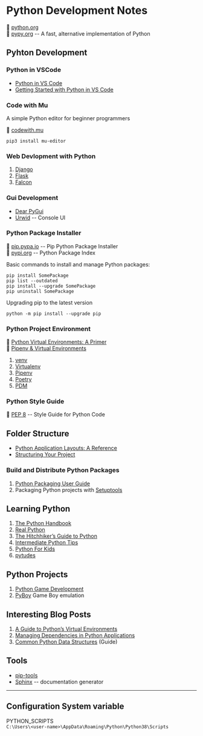 # Python Development Notes

:link: [python.org](https://www.python.org/)  
:link: [pypy.org](https://www.pypy.org/) -- A fast, alternative implementation of Python

## Pyhton Development

### Python in VSCode

- [Python in VS Code](https://code.visualstudio.com/docs/languages/python)  
- [Getting Started with Python in VS Code](https://code.visualstudio.com/docs/python/python-tutorial)

### Code with Mu

A simple Python editor for beginner programmers

:link: [codewith.mu](https://codewith.mu/en/)

```shell
pip3 install mu-editor
```

### Web Devlopment with Python

1. [Django](https://www.djangoproject.com/)
2. [Flask](https://palletsprojects.com/p/flask/)
3. [Falcon](http://falconframework.org/)

### Gui Development

- [Dear PyGui](https://github.com/hoffstadt/DearPyGui)
- [Urwid](http://urwid.org/) -- Console UI

### Python Package Installer

:link: [pip.pypa.io](https://pip.pypa.io/en/stable/) -- Pip Python Package Installer  
:link: [pypi.org](https://pypi.org/) -- Python Package Index

Basic commands to install and manage Python packages:

```shell
pip install SomePackage
pip list --outdated
pip install --upgrade SomePackage
pip uninstall SomePackage
```

Upgrading pip to the latest version

```shell
python -m pip install --upgrade pip
```

### Python Project Environment

:link: [Python Virtual Environments: A Primer](https://realpython.com/python-virtual-environments-a-primer/)  
:link: [Pipenv & Virtual Environments](https://python-docs.readthedocs.io/en/latest/dev/virtualenvs.html)

1. [venv](development-docs/python-development/venv.md)
2. [Virtualenv](development-docs/python-development/virtualenv.md)
3. [Pipenv](development-docs/python-development/pipenv.md)
4. [Poetry](https://python-poetry.org/)
5. [PDM](https://pdm.fming.dev/)

### Python Style Guide

:link: [PEP 8](https://www.python.org/dev/peps/pep-0008/) -- Style Guide for Python Code

## Folder Structure

- [Python Application Layouts: A Reference](https://realpython.com/python-application-layouts/)
- [Structuring Your Project](https://docs.python-guide.org/writing/structure/)

### Build and Distribute Python Packages                    

1. [Python Packaging User Guide](https://python-packaging-user-guide.readthedocs.io/)
2. Packaging Python projects with [Setuptools](https://setuptools.readthedocs.io/en/latest/)

## Learning Python

1. [The Python Handbook](https://www.freecodecamp.org/news/the-python-handbook/)
2. [Real Python](https://realpython.com/)
3. [The Hitchhiker’s Guide to Python](https://docs.python-guide.org/)
4. [Intermediate Python Tips](https://book.pythontips.com/en/latest/index.html)
5. [Python For Kids](https://github.com/mytechnotalent/Python-For-Kids)
6. [pytudes](https://github.com/norvig/pytudes)

## Python Projects

1. [Python Game Development](development-docs/game-development/game-engines-and-frameworks/python-game-development.md)
2. [PyBoy](https://github.com/Baekalfen/PyBoy) Game Boy emulation

## Interesting Blog Posts

1. [A Guide to Python’s Virtual Environments](https://towardsdatascience.com/virtual-environments-104c62d48c54)
2. [Managing Dependencies in Python Applications](https://medium.com/@jimjh/managing-dependencies-in-python-applications-b9c93dda98c2)
3. [Common Python Data Structures](https://realpython.com/python-data-structures/) (Guide)

## Tools

- [pip-tools](https://github.com/jazzband/pip-tools/)
- [Sphinx](https://www.sphinx-doc.org/en/master/) -- documentation generator

***

## Configuration System variable

  PYTHON_SCRIPTS  
  `C:\Users\<user-name>\AppData\Roaming\Python\Python38\Scripts`
